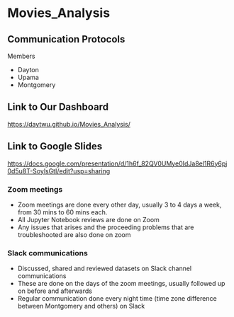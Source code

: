 # Movies_Analysis

## Communication Protocols
  
  Members
   - Dayton
   - Upama
   - Montgomery
   
## Link to Our Dashboard
https://daytwu.github.io/Movies_Analysis/

## Link to Google Slides
https://docs.google.com/presentation/d/1h6f_82QV0UMye0IdJa8el1R6y6pj0d5u8T-SoylsGtI/edit?usp=sharing

### Zoom meetings
- Zoom meetings are done every other day, usually 3 to 4 days a week, from 30 mins to 60 mins each.
- All Jupyter Notebook reviews are done on Zoom
- Any issues that arises and the proceeding problems that are troubleshooted are also done on zoom

### Slack communications
- Discussed, shared and reviewed datasets on Slack channel communications
- These are done on the days of the zoom meetings, usually followed up on before and afterwards
- Regular communication done every night time (time zone difference between Montgomery and others) on Slack
